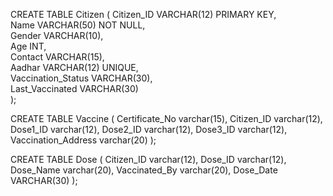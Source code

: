 CREATE TABLE Citizen (
    Citizen_ID VARCHAR(12) PRIMARY KEY,             
    Name VARCHAR(50) NOT NULL,                    
    Gender VARCHAR(10),                          
    Age INT,                                      
    Contact VARCHAR(15),                         
    Aadhar VARCHAR(12) UNIQUE,                   
    Vaccination_Status VARCHAR(30),               
    Last_Vaccinated VARCHAR(30)                        
);



CREATE TABLE Vaccine (
Certificate_No varchar(15),
Citizen_ID varchar(12), 
Dose1_ID varchar(12),
Dose2_ID varchar(12),
Dose3_ID varchar(12),
Vaccination_Address varchar(20)
);

CREATE TABLE Dose (
Citizen_ID varchar(12),
Dose_ID varchar(12), 
Dose_Name varchar(20),
Vaccinated_By varchar(20),
Dose_Date VARCHAR(30)
);
